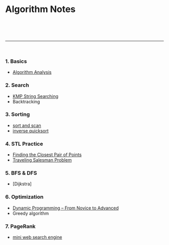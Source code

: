 
# Algorithm Notes

<br>
<br>
<br>
<hr>
<br>

### 1. Basics
* [Algorithm Analysis](algorithm_analysis.md)

### 2. Search
* [KMP String Searching](https://ifding.github.io/2017/03/25/KMP-string-searching-algorithm/)
* Backtracking

### 3. Sorting
* [sort and scan](sort_and_scan)
* [inverse quicksort](adversarial_input)

### 4. STL Practice
* [Finding the Closest Pair of Points](Finding_the_Closest_Pair_of_Points)
* [Traveling Salesman Problem](Traveling_Salesman_Problem)

### 5. BFS & DFS
* [Dijkstra]


### 6. Optimization
* [Dynamic Programming – From Novice to Advanced](https://www.topcoder.com/community/data-science/data-science-tutorials/dynamic-programming-from-novice-to-advanced/)
* Greedy algorithm

### 7. PageRank
* [mini web search engine](mini_web_search_engine)

